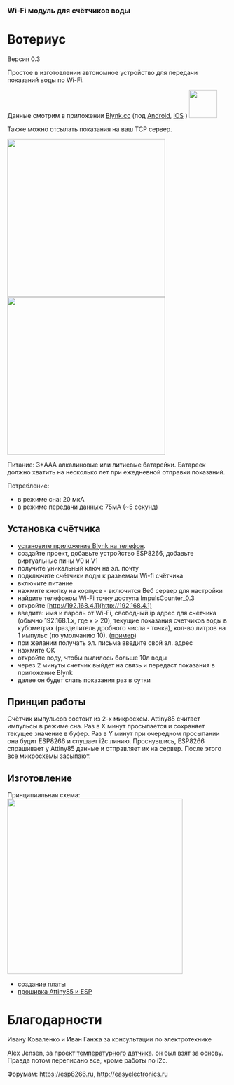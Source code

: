 ### Wi-Fi модуль для счётчиков воды
# Вотериус
Версия 0.3

Простое в изготовлении автономное устройство для передачи показаний воды по Wi-Fi.

Данные смотрим в приложении [Blynk.cc](http://Blynk.cc) (под [Android](https://play.google.com/store/apps/details?id=cc.blynk), [iOS](https://itunes.apple.com/us/app/blynk-control-arduino-raspberry/id808760481?ls=1&mt=8) )
<img src="https://github.com/dontsovcmc/ImpCounter/blob/master/files/11541426.png" data-canonical-src="https://github.com/dontsovcmc/ImpCounter/blob/master/files/11541426.png" width="64"/> 

Также можно отсылать показания на ваш TCP сервер.

<img src="https://github.com/dontsovcmc/ImpCounter/blob/master/Board/photo-ESP-01.jpg" data-canonical-src="https://github.com/dontsovcmc/ImpCounter/blob/master/Board/photo-ESP-01.jpg" width="360"/> 
<img src="https://github.com/dontsovcmc/ImpCounter/blob/master/files/blynk_main.jpg" data-canonical-src="https://github.com/dontsovcmc/ImpCounter/blob/master/files/blynk_main.jpg" width="360"/>


Питание: 3*AAA алкалиновые или литиевые батарейки. 
Батареек должно хватить на несколько лет при ежедневной отправки показаний.

Потребление:
* в режиме сна: 20 мкА
* в режиме передачи данных: 75мА (~5 секунд)

## Установка счётчика
- [установите приложение Blynk на телефон](https://www.blynk.cc/getting-started).
- создайте проект, добавьте устройство ESP8266, добавьте виртуальные пины V0 и V1
- получите уникальный ключ на эл. почту
- подключите счётчики воды к разъемам Wi-fi счётчика
- включите питание
- нажмите кнопку на корпусе - включится Веб сервер для настройки
- найдите телефоном Wi-Fi точку доступа ImpulsCounter_0.3
- откройте [http://192.168.4.1](http://192.168.4.1)
- введите: имя и пароль от Wi-Fi, свободный ip адрес для счётчика (обычно 192.168.1.x, где x > 20), текущие показания счетчиков воды в кубометрах (разделитель дробного числа - точка), кол-во литров на 1 импульс (по умолчанию 10). ([пример](https://github.com/dontsovcmc/ImpCounter/blob/master/files/wifi_setup.jpg))
- при желании получать эл. письма введите свой эл. адрес
- нажмите ОК
- откройте воду, чтобы вылилось больше 10л воды
- через 2 минуты счетчик выйдет на связь и передаст показания в приложение Blynk
- далее он будет слать показания раз в сутки


## Принцип работы
Счётчик импульсов состоит из 2-х микросхем. Attiny85 считает импульсы в режиме сна. Раз в Х минут  просыпается и сохраняет текущее значение в буфер. Раз в Y минут при очередном просыпании она будит ESP8266 и слушает i2c линию. Проснувшись, ESP8266 спрашивает у Attiny85 данные и отправляет их на сервер. После этого все микросхемы засыпают.


## Изготовление
Принципиальная схема:
<img src="https://github.com/dontsovcmc/ImpCounter/blob/master/Board/scheme-ESP-01.png" data-canonical-src="https://github.com/dontsovcmc/ImpCounter/blob/master/Board/scheme-ESP-01.png" width="400"/>

- [создание платы](https://github.com/dontsovcmc/ImpCounter/blob/master/Making.md)
- [прошивка Attiny85 и ESP](https://github.com/dontsovcmc/ImpCounter/blob/master/Firmware.md) 

# Благодарности
Ивану Коваленко и Иван Ганжа за консультации по электротехнике

Alex Jensen, за проект [температурного датчика](https://www.cron.dk/esp8266-on-batteries-for-years-part-1). он был взят за основу. Правда потом переписано все, кроме работы по i2c.

Форумам: https://esp8266.ru, http://easyelectronics.ru

 



